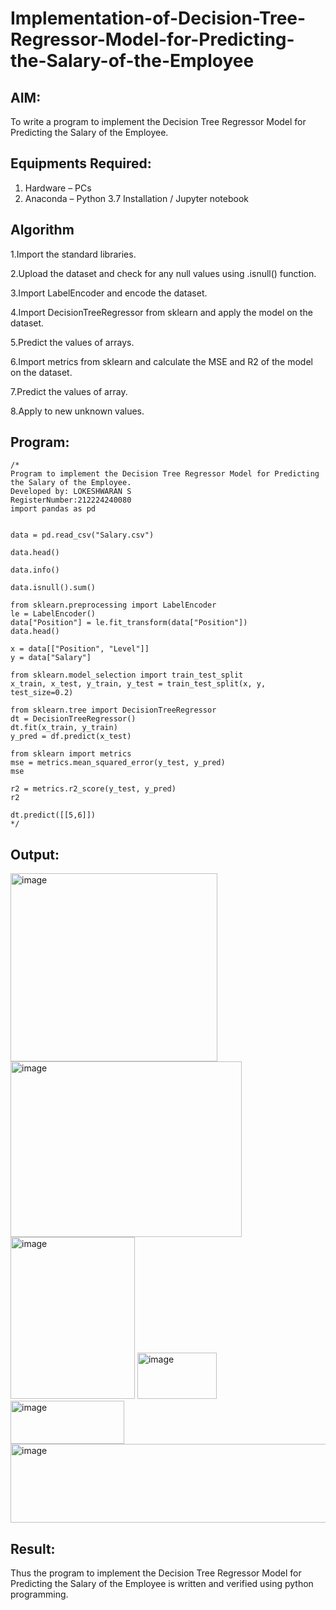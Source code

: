 # Implementation-of-Decision-Tree-Regressor-Model-for-Predicting-the-Salary-of-the-Employee

## AIM:
To write a program to implement the Decision Tree Regressor Model for Predicting the Salary of the Employee.

## Equipments Required:
1. Hardware – PCs
2. Anaconda – Python 3.7 Installation / Jupyter notebook

## Algorithm
1.Import the standard libraries.

2.Upload the dataset and check for any null values using .isnull() function.

3.Import LabelEncoder and encode the dataset.

4.Import DecisionTreeRegressor from sklearn and apply the model on the dataset.

5.Predict the values of arrays.

6.Import metrics from sklearn and calculate the MSE and R2 of the model on the dataset.

7.Predict the values of array.

8.Apply to new unknown values.

## Program:
```
/*
Program to implement the Decision Tree Regressor Model for Predicting the Salary of the Employee.
Developed by: LOKESHWARAN S
RegisterNumber:212224240080
import pandas as pd


data = pd.read_csv("Salary.csv")

data.head()

data.info()

data.isnull().sum()

from sklearn.preprocessing import LabelEncoder
le = LabelEncoder()
data["Position"] = le.fit_transform(data["Position"])
data.head()

x = data[["Position", "Level"]]
y = data["Salary"]

from sklearn.model_selection import train_test_split
x_train, x_test, y_train, y_test = train_test_split(x, y, test_size=0.2)

from sklearn.tree import DecisionTreeRegressor
dt = DecisionTreeRegressor()
dt.fit(x_train, y_train)
y_pred = df.predict(x_test)

from sklearn import metrics
mse = metrics.mean_squared_error(y_test, y_pred)
mse

r2 = metrics.r2_score(y_test, y_pred)
r2

dt.predict([[5,6]])
*/
```

## Output:
<img width="331" height="301" alt="image" src="https://github.com/user-attachments/assets/d9a641b6-dd9d-46a9-ae28-f9f0e32bb89a" />
<img width="370" height="281" alt="image" src="https://github.com/user-attachments/assets/229c84ef-ebe2-4b5e-a735-ae3b0ad45416" />
<img width="199" height="259" alt="image" src="https://github.com/user-attachments/assets/5ed07a64-cccc-4752-8772-313b136004b1" />
<img width="127" height="74" alt="image" src="https://github.com/user-attachments/assets/17818de2-f7f5-4dd5-825e-2955b429852c" />
<img width="182" height="69" alt="image" src="https://github.com/user-attachments/assets/0b5bf2f6-39be-4a67-ad1d-8ed9119b51f6" />
<img width="1609" height="126" alt="image" src="https://github.com/user-attachments/assets/4a17359d-c257-44e0-9b64-5004b79bfef7" />



## Result:
Thus the program to implement the Decision Tree Regressor Model for Predicting the Salary of the Employee is written and verified using python programming.
